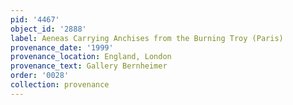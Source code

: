```yaml
---
pid: '4467'
object_id: '2888'
label: Aeneas Carrying Anchises from the Burning Troy (Paris)
provenance_date: '1999'
provenance_location: England, London
provenance_text: Gallery Bernheimer
order: '0028'
collection: provenance
---
```


